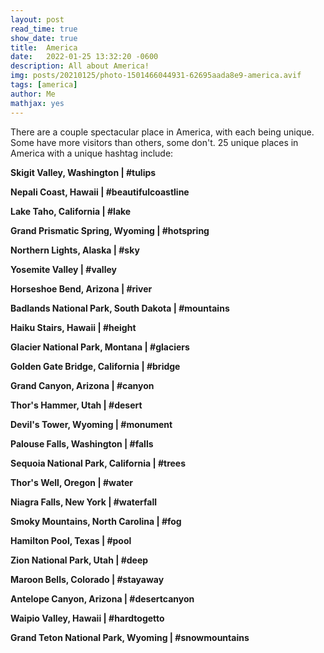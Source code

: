 ```yaml
---
layout: post
read_time: true
show_date: true
title:  America
date:   2022-01-25 13:32:20 -0600
description: All about America!
img: posts/20210125/photo-1501466044931-62695aada8e9-america.avif
tags: [america]
author: Me
mathjax: yes
---
```

There are a couple spectacular place in America, with each being unique. Some have more visitors than others, some don't. 25 unique places in America with a unique hashtag include:

**Skigit Valley, Washington | #tulips**

**Nepali Coast, Hawaii | #beautifulcoastline**

**Lake Taho, California | #lake**

**Grand Prismatic Spring, Wyoming | #hotspring**

**Northern Lights, Alaska | #sky**

**Yosemite Valley | #valley**

**Horseshoe Bend, Arizona | #river**

**Badlands National Park, South Dakota | #mountains**

**Haiku Stairs, Hawaii | #height**

**Glacier National Park, Montana | #glaciers**

**Golden Gate Bridge, California | #bridge**

**Grand Canyon, Arizona | #canyon**

**Thor's Hammer, Utah | #desert**

**Devil's Tower, Wyoming | #monument**

**Palouse Falls, Washington | #falls**

**Sequoia National Park, California | #trees**

**Thor's Well, Oregon | #water**

**Niagra Falls, New York | #waterfall**

**Smoky Mountains, North Carolina | #fog**

**Hamilton Pool, Texas | #pool**

**Zion National Park, Utah | #deep**

**Maroon Bells, Colorado | #stayaway**

**Antelope Canyon, Arizona | #desertcanyon**

**Waipio Valley, Hawaii | #hardtogetto**

**Grand Teton National Park, Wyoming | #snowmountains**